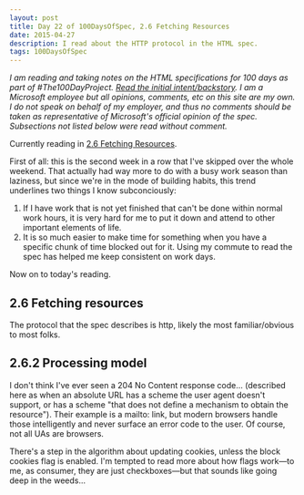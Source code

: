 ```yaml
---
layout: post
title: Day 22 of 100DaysOfSpec, 2.6 Fetching Resources
date: 2015-04-27
description: I read about the HTTP protocol in the HTML spec.
tags: 100DaysOfSpec
---
```


*I am reading and taking notes on the HTML specifications for 100 days as part of #The100DayProject. [Read the initial intent/backstory](http://melanie-richards.com/blog/100-day-project). I am a Microsoft employee but all opinions, comments, etc on this site are my own. I do not speak on behalf of my employer, and thus no comments should be taken as representative of Microsoft's official opinion of the spec. Subsections not listed below were read without comment.*

Currently reading in [2.6 Fetching Resources](http://www.w3.org/TR/html5/infrastructure.html#fetching-resources).

First of all: this is the second week in a row that I've skipped over the whole weekend. That actually had way more to do with a busy work season than laziness, but since we're in the mode of building habits, this trend underlines two things I know subconciously:

1. If I have work that is not yet finished that can't be done within normal work hours, it is very hard for me to put it down and attend to other important elements of life.
2. It is so much easier to make time for something when you have a specific chunk of time blocked out for it. Using my commute to read the spec has helped me keep consistent on work days.

Now on to today's reading.

## 2.6 Fetching resources

The protocol that the spec describes is http, likely the most familiar/obvious to most folks.

## 2.6.2 Processing model

I don't think I've ever seen a 204 No Content response code... (described here as when an absolute URL has a scheme the user agent doesn't support, or has a scheme "that does not define a mechanism to obtain the resource"). Their example is a mailto: link, but modern browsers handle those intelligently and never surface an error code to the user. Of course, not all UAs are browsers.

There's a step in the algorithm about updating cookies, unless the block cookies flag is enabled. I'm tempted to read more about how flags work—to me, as consumer, they are just checkboxes—but that sounds like going deep in the weeds...